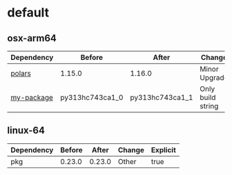 # default

## osx-arm64

|Dependency|Before|After|Change|Explicit|
|-|-|-|-|-|
|[polars](https://prefix.dev/channels/conda-forge/packages/polars)|1.15.0|1.16.0|Minor Upgrade|true|
|[my-package](https://prefix.dev/channels/conda-forge/packages/my-package)|py313hc743ca1_0|py313hc743ca1_1|Only build string|true|

## linux-64

|Dependency|Before|After|Change|Explicit|
|-|-|-|-|-|
|pkg|0.23.0|0.23.0|Other|true|

[^1]: **Bold** means explicit dependency.
[^2]: Dependency got downgraded.
